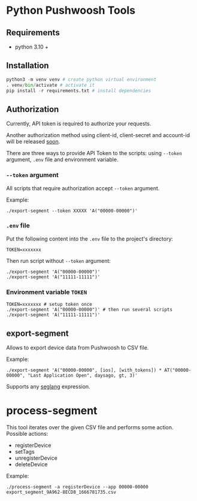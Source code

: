 # Python Pushwoosh Tools

## Requirements

- python 3.10 +

## Installation

```python
python3 -m venv venv # create python virtual environment
. venv/bin/activate # activate it
pip install -r requirements.txt # install dependencies
```

## Authorization

Currently, API token is required to authorize your requests.

Another authorization method using client-id, client-secret and account-id will be released [soon](https://wowwiki-archive.fandom.com/wiki/Soon).

There are three ways to provide API Token to the scripts: using `--token` argument, `.env` file and environment variable.

### `--token` argument
All scripts that require authorization accept `--token` argument.

Example:
```commandline
./export-segment --token XXXXX 'A("00000-00000")'
```

### `.env` file
Put the following content into the `.env` file to the project's directory:
```commandline
TOKEN=xxxxxxx
```

Then run script without `--token` argument:
```commandline
./export-segment 'A("00000-00000")'
./export-segment 'A("11111-11111")'
```

### Environment variable `TOKEN`
```commandline
TOKEN=xxxxxxx # setup token once
./export-segment 'A("00000-00000")' # then run several scripts
./export-segment 'A("11111-11111")'
```

## export-segment
Allows to export device data from Pushwoosh to CSV file.

Example:

```commandline
./export-segment 'A("00000-00000", [ios], [with_tokens]) * AT("00000-00000", "Last Application Open", daysago, gt, 3)' 
```

Supports any [seglang](https://docs.pushwoosh.com/platform-docs/api-reference/messages#sets) expression.

# process-segment

This tool iterates over the given CSV file and performs some action. Possible actions:
- registerDevice
- setTags
- unregisterDevice
- deleteDevice

Example:

```commandline
./process-segment -a registerDevice --app 00000-00000 export_segment_9A962-8ECD8_1666781735.csv
```

